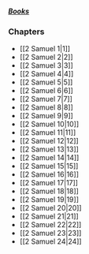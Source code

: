 ##### *[Books](--%20Bible%20--.md)*

### Chapters
- [[2 Samuel 1|1]]
- [[2 Samuel 2|2]]
- [[2 Samuel 3|3]]
- [[2 Samuel 4|4]]
- [[2 Samuel 5|5]]
- [[2 Samuel 6|6]]
- [[2 Samuel 7|7]]
- [[2 Samuel 8|8]]
- [[2 Samuel 9|9]]
- [[2 Samuel 10|10]]
- [[2 Samuel 11|11]]
- [[2 Samuel 12|12]]
- [[2 Samuel 13|13]]
- [[2 Samuel 14|14]]
- [[2 Samuel 15|15]]
- [[2 Samuel 16|16]]
- [[2 Samuel 17|17]]
- [[2 Samuel 18|18]]
- [[2 Samuel 19|19]]
- [[2 Samuel 20|20]]
- [[2 Samuel 21|21]]
- [[2 Samuel 22|22]]
- [[2 Samuel 23|23]]
- [[2 Samuel 24|24]]
